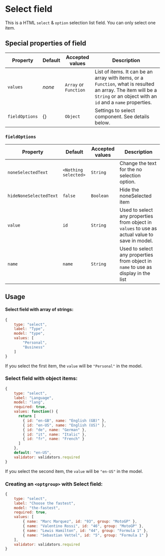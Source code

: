# Select field

This is a HTML `select` & `option` selection list field. You can only select one item.

## Special properties of field

| Property | Default | Accepted values | Description |
| --- | --- | --- | --- |
| `values` | _none_ | `Array` or `Function` | List of items. It can be an array with items, or a `Function`, what is resulted an array. The item will be a `String` or an object with an `id` and a `name` properties. |
| `fieldOptions` | {} | `Object` | Settings to select component. See details below. |

### `fieldOptions`

| Property | Default | Accepted values | Description |
| --- | --- | --- | --- |
| `noneSelectedText` | `<Nothing selected>` | `String` | Change the text for the no selection option. |
| `hideNoneSelectedText` | `false` | `Boolean` | Hide the noneSelected item |
| `value` | `id` | `String` | Used to select any properties from object in `values` to use as actual value to save in model. |
| `name` | `name` | `String` | Used to select any properties from object in `name` to use as display in the list |



## Usage

#### Select field with array of strings:

```js
{
    type: "select",
    label: "Type",
    model: "type",
    values: [
        "Personal",
        "Business"
    ]
}
```

If you select the first item, the `value` will be `"Personal"` in the model.

### Select field with object items:

```js
{
    type: "select",
    label: "Language",
    model: "lang",
    required: true,
    values: function() {
      return [
        { id: "en-GB", name: "English (GB)" },
        { id: "en-US", name: "English (US)" },
        { id: "de", name: "German" },
        { id: "it", name: "Italic" },
        { id: "fr", name: "French" }
      ]
    },
    default: "en-US",
    validator: validators.required
}
```

If you select the second item, the `value` will be `"en-US"` in the model.

### Creating an `<optgroup>` with Select field:

```js
{
    type: "select",
    label: "Choose the fastest",
    model: "the-fastest",
    required: true,
    values: [
        { name: "Marc Marquez", id: "93", group: "MotoGP" },
        { name: "Valentino Rossi", id: "46", group: "MotoGP" },
        { name: "Lewis Hamilton", id: "44", group: "Formula 1" },
        { name: "Sebastian Vettel", id: "5", group: "Formula 1" }
    ],
    validator: validators.required
}
```
